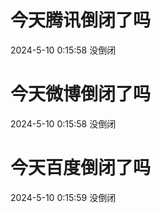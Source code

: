 # 今天腾讯倒闭了吗

2024-5-10 0:15:58 没倒闭

# 今天微博倒闭了吗

2024-5-10 0:15:58 没倒闭

# 今天百度倒闭了吗

2024-5-10 0:15:59 没倒闭

